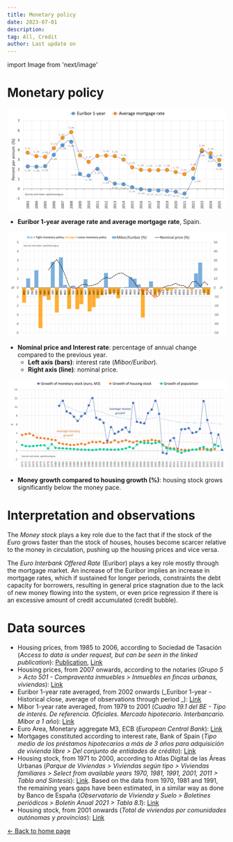```yaml
---
title: Monetary policy
date: 2023-07-01
description:
tag: All, Credit
author: Last update on
---
```


import Image from 'next/image'

# Monetary policy

[![Euribor y interes hipotecas](/images/euribor.png)](/images/euribor.png)

- **Euribor 1-year average rate and average mortgage rate**, Spain.

[![Politica monetaria y precio vivienda](/images/pricemoneypolicy.png)](/images/pricemoneypolicy.png)

- **Nominal price and Interest rate**: percentage of annual change compared to the previous year.
  - **Left axis (bars)**: interest rate (_Mibor/Euribor_).
  - **Right axis (line)**: nominal price.

[![Crecimiento de la vivienda y el dinero](/images/moneygrowth.png)](/images/moneygrowth.png)

- **Money growth compared to housing growth (%)**: housing stock grows significantly below the money pace.

# Interpretation and observations

The _Money stock_ plays a key role due to the fact that if the stock of the _Euro_ grows faster than the stock of houses, houses become scarcer relative to the money in circulation, pushing up the housing prices and vice versa.

The _Euro Interbank Offered Rate_ (Euribor) plays a key role mostly through the mortgage market. An increase of the Euribor implies an increase in mortgage rates, which if sustained for longer periods, constraints the debt capacity for borrowers, resulting in general price stagnation due to the lack of new money flowing into the system, or even price regression if there is an excessive amount of credit accumulated (credit bubble).

# Data sources

- Housing prices, from 1985 to 2006, according to Sociedad de Tasación (_Access to data is under request, but can be seen in the linked publication_): [Publication](https://www.st-tasacion.es/ext/pdf/estudios/sep19/2-Evolucion_de_Precios_de_Vivienda.pdf), [Link](https://www.st-tasacion.es/informe-de-tendencias-digital/)
- Housing prices, from 2007 onwards, according to the notaries (_Grupo 5 > Acto 501 - Compraventa inmuebles > Inmuebles en fincas urbanas, viviendas_): [Link](http://www.notariado.org/liferay/web/cien/estadisticas-al-completo)
- Euribor 1-year rate averaged, from 2002 onwards (_Euribor 1-year - Historical close, average of observations through period _): [Link](https://sdw.ecb.europa.eu/quickview.do?SERIES_KEY=143.FM.M.U2.EUR.RT.MM.EURIBOR1YD_.HSTA)
- Mibor 1-year rate averaged, from 1979 to 2001 (_Cuadro 19.1 del BE - Tipo de interés. De referencia. Oficiales. Mercado hipotecario. Interbancario. Mibor a 1 año_): [Link](https://www.bde.es/webbde/es/estadis/infoest/temas/sb_tiintref.html)
- Euro Area, Monetary aggregate M3, ECB (_European Central Bank_): [Link](https://sdw.ecb.europa.eu/quickview.do?SERIES_KEY=117.BSI.M.U2.Y.V.M30.X.1.U2.2300.Z01.E)
- Mortgages constituted according to interest rate, Bank of Spain (_Tipo medio de los préstamos hipotecarios a más de 3 años para adquisición de vivienda libre > Del conjunto de entidades de crédito_): [Link](https://clientebancario.bde.es/pcb/es/menu-horizontal/productosservici/relacionados/tiposinteres/guia-textual/tiposinteresrefe/tabla_tipos_referencia_oficiales_mercado_hipotecario.html)
- Housing stock, from 1971 to 2000, according to Atlas Digital de las Áreas Urbanas (_Parque de Viviendas > Viviendas según tipo > Viviendas familiares > Select from available years 1970, 1981, 1991, 2001, 2011 > Tabla and Sintesis_): [Link](https://atlasau.mitma.gob.es/#c=indicator&view=map1). Based on the data from 1970, 1981 and 1991, the remaining years gaps have been estimated, in a similar way as done by Banco de España (_Observatorio de Vivienda y Suelo > Boletines periódicos > Boletín Anual 2021 > Tabla 8.1_): [Link](https://www.mitma.gob.es/arquitectura-vivienda-y-suelo/urbanismo-y-politica-de-suelo/estudios-y-publicaciones/observatorio-de-vivienda-y-suelo)
- Housing stock, from 2001 onwards (_Total de viviendas por comunidades autónomas y provincias_): [Link](https://apps.fomento.gob.es/BoletinOnline2/?nivel=2&orden=33000000)

<div class="meta-line"><a class="meta-back" href="/">← Back to home page</a></div>
